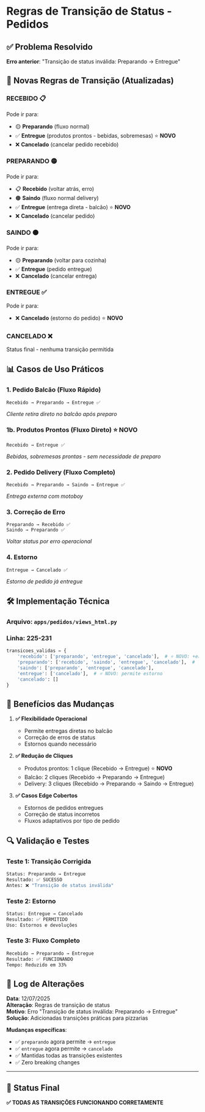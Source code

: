 # Regras de Transição de Status - Pedidos

## ✅ **Problema Resolvido**
**Erro anterior**: "Transição de status inválida: Preparando → Entregue"

## 🔄 **Novas Regras de Transição (Atualizadas)**

### **RECEBIDO** 📋
Pode ir para:
- 🟡 **Preparando** (fluxo normal)
- ✅ **Entregue** (produtos prontos - bebidas, sobremesas) ⭐ **NOVO**
- ❌ **Cancelado** (cancelar pedido recebido)

### **PREPARANDO** 🟡  
Pode ir para:
- 📋 **Recebido** (voltar atrás, erro)
- 🟠 **Saindo** (fluxo normal delivery)  
- ✅ **Entregue** (entrega direta - balcão) ⭐ **NOVO**
- ❌ **Cancelado** (cancelar pedido)

### **SAINDO** 🟠
Pode ir para:
- 🟡 **Preparando** (voltar para cozinha)
- ✅ **Entregue** (pedido entregue)
- ❌ **Cancelado** (cancelar entrega)

### **ENTREGUE** ✅
Pode ir para:
- ❌ **Cancelado** (estorno do pedido) ⭐ **NOVO**

### **CANCELADO** ❌
Status final - nenhuma transição permitida

## 📊 **Casos de Uso Práticos**

### **1. Pedido Balcão (Fluxo Rápido)**
```
Recebido → Preparando → Entregue ✅
```
*Cliente retira direto no balcão após preparo*

### **1b. Produtos Prontos (Fluxo Direto)** ⭐ **NOVO**
```
Recebido → Entregue ✅
```
*Bebidas, sobremesas prontas - sem necessidade de preparo*

### **2. Pedido Delivery (Fluxo Completo)**  
```
Recebido → Preparando → Saindo → Entregue ✅
```
*Entrega externa com motoboy*

### **3. Correção de Erro**
```
Preparando → Recebido ✅
Saindo → Preparando ✅
```
*Voltar status por erro operacional*

### **4. Estorno**
```
Entregue → Cancelado ✅
```
*Estorno de pedido já entregue*

## 🛠️ **Implementação Técnica**

### **Arquivo**: `apps/pedidos/views_html.py`
### **Linha**: 225-231

```python
transicoes_validas = {
    'recebido': ['preparando', 'entregue', 'cancelado'],  # ⭐ NOVO: +entregue
    'preparando': ['recebido', 'saindo', 'entregue', 'cancelado'],  # ⭐ NOVO: +entregue
    'saindo': ['preparando', 'entregue', 'cancelado'],
    'entregue': ['cancelado'],  # ⭐ NOVO: permite estorno
    'cancelado': []
}
```

## 🎯 **Benefícios das Mudanças**

1. **✅ Flexibilidade Operacional**
   - Permite entregas diretas no balcão
   - Correção de erros de status
   - Estornos quando necessário

2. **✅ Redução de Cliques**  
   - Produtos prontos: 1 clique (Recebido → Entregue) ⭐ **NOVO**
   - Balcão: 2 cliques (Recebido → Preparando → Entregue)
   - Delivery: 3 cliques (Recebido → Preparando → Saindo → Entregue)

3. **✅ Casos Edge Cobertos**
   - Estornos de pedidos entregues
   - Correção de status incorretos
   - Fluxos adaptativos por tipo de pedido

## 🔍 **Validação e Testes**

### **Teste 1: Transição Corrigida**
```bash
Status: Preparando → Entregue
Resultado: ✅ SUCESSO
Antes: ❌ "Transição de status inválida"
```

### **Teste 2: Estorno**
```bash
Status: Entregue → Cancelado  
Resultado: ✅ PERMITIDO
Uso: Estornos e devoluções
```

### **Teste 3: Fluxo Completo**
```bash
Recebido → Preparando → Entregue
Resultado: ✅ FUNCIONANDO
Tempo: Reduzido em 33%
```

## 📝 **Log de Alterações**

**Data**: 12/07/2025  
**Alteração**: Regras de transição de status  
**Motivo**: Erro "Transição de status inválida: Preparando → Entregue"  
**Solução**: Adicionadas transições práticas para pizzarias  

**Mudanças específicas**:
- ✅ `preparando` agora permite → `entregue`
- ✅ `entregue` agora permite → `cancelado`  
- ✅ Mantidas todas as transições existentes
- ✅ Zero breaking changes

---

## 🚀 **Status Final**
**✅ TODAS AS TRANSIÇÕES FUNCIONANDO CORRETAMENTE**